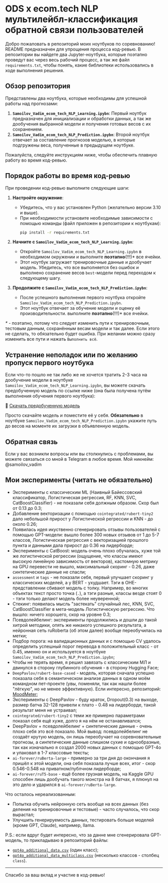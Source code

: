 # ODS x ecom.tech NLP мультилейбл-классификация обратной связи пользователей

Добро пожаловать в репозиторий моих ноутбуков по соревнованию! README предназначен для упрощения процесса код-ревью. В репозитории вы найдете два Jupyter-ноутбука, которые поэтапно проведут вас через весь рабочий процесс, а так же файл `requirements.txt`, чтобы понять, какие библиотеки использовались в ходе выполнения решения.

## Обзор репозитория

Представлены два ноутбука, которые необходимы для успешной работы над прогнозами:

1. **`Samoilov_Vadim_ecom_tech_NLP_Learning.ipybn`**: Первый ноутбук предназначен для инициализации и обработки данных, а так же дообучения выбранной модели и получения готовых весов с их сохранением.
2. **`Samoilov_Vadim_ecom_tech_NLP_Prediction.ipybn`**: Второй ноутбук отвечает за составление прогнозов моделью, в которые подгружены веса, полученные в предыдущем ноутбуке.

Пожалуйста, следуйте инструкциям ниже, чтобы обеспечить плавную работу во время код-ревью.

## Порядок работы во время код-ревью

При проведении код-ревью выполните следующие шаги:

1. **Настройте окружение**:
   - Убедитесь, что у вас установлен Python (желательно версии 3.10 и выше).
   - При необходимости установите необходимые зависимости с помощью команды (файл приложен в репозитории к ноутбукам):
     ```bash
     pip install -r requirements.txt
     ```

3. **Начните с `Samoilov_Vadim_ecom_tech_NLP_Learning.ipybn`**:
   - Откройте `Samoilov_Vadim_ecom_tech_NLP_Learning.ipybn` в необходимом окружении и выполните **поэтапно**(!!!)*  все ячейки.
   - Этот ноутбук загружает тренировочные данные и дообучает модель. Убедитесь, что все выполняется без ошибок и выполнено сохранение весов `best`-модели перед переходом к следующему шагу.

4. **Продолжите с `Samoilov_Vadim_ecom_tech_NLP_Prediction.ipybn`**:
   - После успешного выполнения первого ноутбука откройте `Samoilov_Vadim_ecom_tech_NLP_Prediction.ipybn`.
   - Этот ноутбук отвечает за обучение модели и оценку её производительности. выполните **поэтапно**(!!!)*  все ячейки.
     
_*_ _-_ поэтапно, потому что следует изменить пути к тренировочным, тестовым данным, сохранённым весам модели и так далее. Если этого не сделать, то обязательно будет ошибка. При желании можно сразу изменить все пути и нажать `Выполнить всё`.

## Устранение неполадок или по желанию пропуск первого ноутбука

Если что-то пошло не так либо же не хочется тратить 2-3 часа на дообучение модели в ноутбуке `Samoilov_Vadim_ecom_tech_NLP_Learning.ipybn`, вы можете скачать предобученную модель по ссылке ниже (она была получена путём выполнения обучения первого ноутбука):

🔗 [Скачать предобученную модель](https://drive.google.com/file/d/1860xdM-2UV7gVo2lnSHanVxluZ3-vPKu/view?usp=drive_link)

Просто скачайте модель и поместите её у себя. **Обязательно** в ноутбуке `Samoilov_Vadim_ecom_tech_NLP_Prediction.ipybn` укажите путь до весов на моменте их загрузки в объявленную модель.

## Обратная связь

Если у вас возникли вопросы или вы столкнулись с проблемами, вы можете связаться со мной в Telegram в любое время. Мой никнейм: @samoilov_vadim

## Мои эксперименты (читать не обязательно)

- Эксперименты с классическим ML (Наивный Байессовский классификатор, Логистическая регрессия, RF, KNN, SVC, CatBoostClassifier) - не показали себя должным образом. Скор был от 0.13 до 0.3;
- Добавление векторизации с помощью `cointegrated/rubert-tiny2` дало небольшой прирост у Логистической регрессии и KNN - до около 0.26;
- Появилась идея икуственно сгенерировать отзывы пользователей с помощью GPT-модели: вышло более 300 новых отзывов от 1 до 5-7 классов, Логистическая регрессия с векторизацией прошлого пункта и данными дала прирост до 0.36 на лидерборде;
- Эксперименты с CatBoost: модель очень плохо обучалась, хуже той же логистической регрессии (ощущение, что классы имеют высокую линейную зависимость от векторов), кастомную метрику на GPU перевести не вышло, максимальный скоринг - 0.26, даже синтетические данные не спасли;
- `assessment` и `tags` - не показали себя, первый улучшает скоринг у классических моделей, а у BERT - ухудшает. Тэги в OHE-представлении сбивают модель с толку. Например, во многих объектах текст просто точка (`.`), а тэги разные, классы везде стоят 0 - тэги только делают модель более неуверенной;
- Стекинг: появилась мысль "застекать" случайный лес, KNN, SVC, CatBoostClassifier в мета-модель Логистическую регрессию. Что вышло: ничего хорошего, скор на уровне 0.3;
- Псевдолейбелинг: эксперименты продолжились и дошли до такой хитрой методики, опять же никакого успешного результата, а нейронная сеть ruRoberta (об этом далее) вообще переобучилась на метки;
- Подбор порога: на валидационных данных и с помощью CV удалось определить успешный порог перевода в положительный класс - от 0.45, именно он и используется в ноутбуке `Samoilov_Vadim_ecom_tech_NLP_Prediction.ipybn`;
- Чтобы не терять время, я решил завязать с классическим МЛ и двинулся в сторону глубинного обучения - в сторону Hugging Face;
- `DeepPavlov/rubert-base-cased` - модель, которая сначала успешно показала себя в семантическом анализе данных в одном моём командном пет-проекте (увы, поменяли, так как нашли более "лёгкую", но не менее эффективную). Если интересно, репозиторий: [MoodMeter](https://github.com/SimulatorML/MoodMeter);
- Эксперименты с DeepPavlov - буду краток, Dropout(0.3) на выходе, размер батча 32-128 привели к плато - 0.48 на лидерборде, такой результат меня не устраивал;
- `cointegrated/rubert-tiny2` с теми же примерно параметрами показал себя ещё хуже, долго я на нём не останавливался;
- DeepPavlov + псевдолейбелинг + синтетические данные - очень плохо себя это всё показало. Мой вывод: псевдолейбелинг не создаёт крутую модель, он лишь переобучает на соревновательные прогнозы, а синтетические данные слишком сухие и однообразные, так как изначально я создал 2000 новых данных с помощью GPT-4o и упаковал в 1-7 классовые тексты;
- `ai-forever/ruBerta-large` - примерно за три дня до окончания я пришёл к этой модели, она себя показала лучше всех, итог - скор 0.546-0.548 на приватном/публчном лидерборде;
- `ai-forever/ruT5-base` - ещё более грузная модель, на Kaggle GPU способен лишь дообучать такого монстра на 8 батчах, я плюнул на это дело и ударился в `ai-forever/ruBerta-large`.

Что осталось нереализованным:
- Попытка обучить нейронную сеть вообще на всех данных (без деления на тренировочные и тестовые) - часто случалось, что скор вырастал;
- Улучшить генерируемость данных, тестировать больше моделей (кроме GPT, Claude), например, llama.

P.S.: если вдруг будет интересно, что за данне мне сгенерировала GPT-модель, то прикладываю в репозиторий файлы: 
- [`gpt4o_additional_data.csv`](https://github.com/metanovus/ecom-tech-nlp-comp/blob/master/gpt4o_additional_data.csv) (один класс);
- [`gpt4o_additional_data_multiclass.csv`](https://github.com/metanovus/ecom-tech-nlp-comp/blob/master/gpt4o_additional_data_multiclass.csv) (несколько классов - столбец `class`).

---

Спасибо за ваш вклад и участие в код-ревью!
